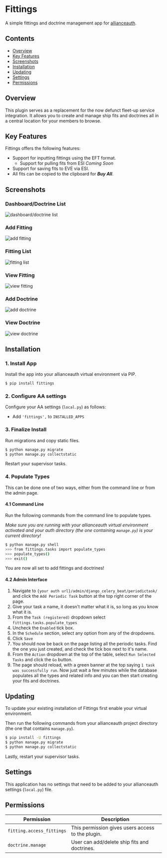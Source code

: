 # Fittings
A simple fittings and doctrine management app for [allianceauth](https://gitlab.com/allianceauth/allianceauth).

## Contents

- [Overview](#overview)
- [Key Features](#key-features)
- [Screenshots](#screenshots)
- [Installation](#installation)
- [Updating](#updating)
- [Settings](#settings)
- [Permissions](#permissions)


## Overview
This plugin serves as a replacement for the now defunct fleet-up service integration. It allows you to create and manage ship fits and doctrines all in a 
central location for your members to browse.

## Key Features
Fittings offers the following features:

* Support for inputting fittings using the EFT format. 
  * Support for pulling fits from ESI *Coming Soon*
* Support for saving fits to EVE via ESI.
* All fits can be copied to the clipboard for ***Buy All***.

## Screenshots

### Dashboard/Doctrine List
![dashboard/doctrine list](https://i.imgur.com/Xk4Eosh.png)

### Add Fitting
![add fitting](https://i.imgur.com/loFrtjj.png)

### Fitting List
![fitting list](https://i.imgur.com/f01q6wI.png)

### View Fitting
![view fitting](https://i.imgur.com/JwKKWUF.png)

### Add Doctrine
![add doctrine](https://i.imgur.com/MXkPI3c.png)

### View Doctrine
![view doctrine](https://i.imgur.com/FzVCb6S.png)

## Installation
### 1. Install App
Install the app into your allianceauth virtual environment via PIP.

```bash
$ pip install fittings 
```

### 2. Configure AA settings

Configure your AA settings (`local.py`) as follows:

- Add `'fittings',` to `INSTALLED_APPS`

### 3. Finalize Install
Run migrations and copy static files. 

```bash
$ python manage.py migrate
$ python manage.py collectstatic
```

Restart your supervisor tasks.

### 4. Populate Types
This can be done one of two ways, either from the command line or from the admin page.

#### 4.1 Command Line
Run the following commands from the command line to populate types.

*Make sure you are running with your allianceauth virtual environment activated and your auth directory (the one
containing `manage.py`) is your current directory!*
```bash
$ python manage.py shell
>>> from fittings.tasks import populate_types
>>> populate_types()
>>> exit()
```

You are now all set to add fittings and doctrines!

#### 4.2 Admin Interface
 1. Navigate to `{your auth url}/admin/django_celery_beat/periodictask/` and click the `Add Periodic Task` button at the top
right corner of the page.
 2. Give your task a name, it doesn't matter what it is, so long as you know what it is.
 3. From the `Task (registered)` dropdown select `fittings.tasks.populate_types`
 4. Uncheck the `Enabled` tick box.
 5. In the `Schedule` section, select any option from any of the dropdowns.
 6. Click `Save`
 7. You should now be back on the page listing all the periodic tasks. Find the one you just created, and check the 
 tick box next to it's name.
 8. From the `Action` dropdown at the top of the table, select `Run Selected Tasks` and click the `Go` button.
 9. The page should reload, with a green banner at the top saying `1 task was successfully run`. Now just wait a few minutes
 while the database populates all the types and related info and you can then start creating your fits and doctrines. 

## Updating
To update your existing installation of Fittings first enable your virtual environment.

Then run the following commands from your allianceauth project directory (the one that contains `manage.py`).

```bash
$ pip install -U fittings
$ python manage.py migrate
$ python manage.py collectstatic
```

Lastly, restart your supervisor tasks.

## Settings
This application has no settings that need to be added to your allianceauth settings (`local.py`) file.

## Permissions

Permission | Description
-- | --
`fitting.access_fittings` | This permission gives users access to the plugin.
`doctrine.manage` | User can add/delete ship fits and doctrines.